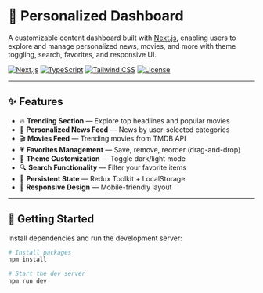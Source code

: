 # 🧠 Personalized Dashboard

A customizable content dashboard built with [Next.js](https://nextjs.org), enabling users to explore and manage personalized news, movies, and more with theme toggling, search, favorites, and responsive UI.

[![Next.js](https://img.shields.io/badge/Next.js-13+-black?logo=next.js)](https://nextjs.org)
[![TypeScript](https://img.shields.io/badge/TypeScript-blue?logo=typescript)](https://www.typescriptlang.org/)
[![Tailwind CSS](https://img.shields.io/badge/TailwindCSS-1.9+-38b2ac?logo=tailwind-css)](https://tailwindcss.com/)
[![License](https://img.shields.io/badge/license-MIT-green)](LICENSE)

---

## ✨ Features

- 🔥 **Trending Section** — Explore top headlines and popular movies
- 📰 **Personalized News Feed** — News by user-selected categories
- 🎬 **Movies Feed** — Trending movies from TMDB API
- 💗 **Favorites Management** — Save, remove, reorder (drag-and-drop)
- 🎨 **Theme Customization** — Toggle dark/light mode
- 🔍 **Search Functionality** — Filter your favorite items
- 🧠 **Persistent State** — Redux Toolkit + LocalStorage
- 📱 **Responsive Design** — Mobile-friendly layout

---

## 🚀 Getting Started

Install dependencies and run the development server:

```bash
# Install packages
npm install

# Start the dev server
npm run dev




